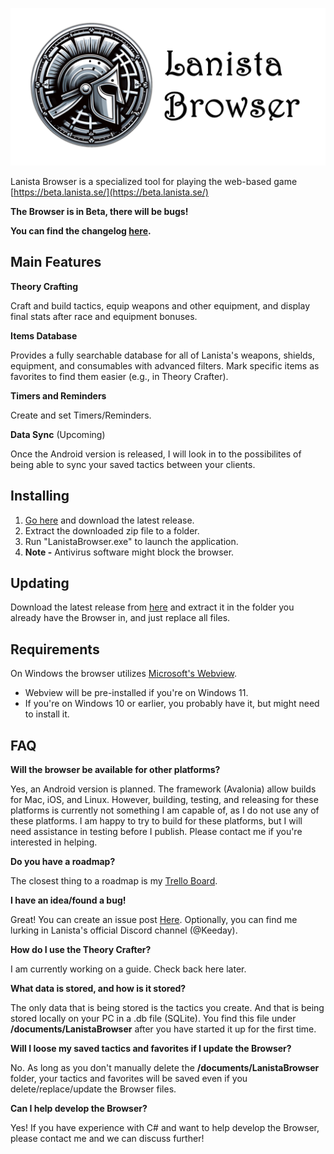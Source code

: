 
![Logo](https://raw.githubusercontent.com/keeday/LanistaBrowser/main/logo.png)




Lanista Browser is a specialized tool for playing the web-based game [https://beta.lanista.se/](https://beta.lanista.se/)

**The Browser is in Beta, there will be bugs!**

**You can find the changelog [here](https://github.com/keeday/LanistaBrowser/blob/main/changelog.MD).**

## Main Features

**Theory Crafting**

Craft and build tactics, equip weapons and other equipment, and display final stats after race and equipment bonuses.

**Items Database** 

Provides a fully searchable database for all of Lanista's weapons, shields, equipment, and consumables with advanced filters. Mark specific items as favorites to find them easier (e.g., in Theory Crafter).

**Timers and Reminders**

Create and set Timers/Reminders.

**Data Sync** (Upcoming)

Once the Android version is released, I will look in to the possibilites of being able to sync your saved tactics between your clients.

## Installing

1. [Go here](https://github.com/keeday/LanistaBrowser/releases) and download the latest release.
2. Extract the downloaded zip file to a folder.
3. Run "LanistaBrowser.exe" to launch the application.
4. **Note -** Antivirus software might block the browser.

## Updating

Download the latest release from [here](https://github.com/keeday/LanistaBrowser/releases) and extract it in the folder you already have the Browser in, and just replace all files.

## Requirements

On Windows the browser utilizes [Microsoft's Webview](https://learn.microsoft.com/en-us/microsoft-edge/webview2/).

* Webview will be pre-installed if you're on Windows 11.
* If you're on Windows 10 or earlier, you probably have it, but might need to install it.

## FAQ

**Will the browser be available for other platforms?**

Yes, an Android version is planned. The framework (Avalonia) allow builds for Mac, iOS, and Linux. However, building, testing, and releasing for these platforms is currently not something I am capable of, as I do not use any of these platforms. I am happy to try to build for these platforms, but I will need assistance in testing before I publish. Please contact me if you're interested in helping.

**Do you have a roadmap?**

The closest thing to a roadmap is my [Trello Board](https://trello.com/b/UTABzwpt/lanistabrowser).

**I have an idea/found a bug!**

Great! You can create an issue post [Here](https://github.com/keeday/LanistaBrowser/issues). Optionally, you can find me lurking in Lanista's official Discord channel (@Keeday).

**How do I use the Theory Crafter?**

I am currently working on a guide. Check back here later.

**What data is stored, and how is it stored?**

The only data that is being stored is the tactics you create. And that is being stored locally on your PC in a .db file (SQLite). You find this file under **/documents/LanistaBrowser** after you have started it up for the first time.

**Will I loose my saved tactics and favorites if I update the Browser?**

No. As long as you don't manually delete the **/documents/LanistaBrowser** folder, your tactics and favorites will be saved even if you delete/replace/update the Browser files.

**Can I help develop the Browser?**

Yes! If you have experience with C# and want to help develop the Browser, please contact me and we can discuss further!
